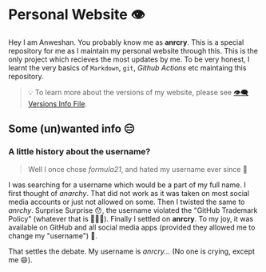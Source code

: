 # Personal Website 👁

Hey I am Anweshan. You probably know me as **anrcry**. This is a special repository for me as I maintain my personal website through this. This is the only project which recieves the most updates by me. To be very honest, I learnt the very basics of `Markdown`, `git`, *Github Actions* etc maintaing this repository.

> :bulb: To learn more about the versions of my website, please see [👁‍🗨 Versions Info File](VERSION.md).

## Some (un)wanted info 😑

### A little history about the username?

> Well I once chose *formula21*, and hated my username ever since :rofl:

I was searching for a username which would be a part of my full name. I first thought of *anarchy*. That did not work as it was taken on most social media accounts or just not allowed on some. Then I twisted the same to *anrchy*. Surprise Surprise 😯, the username violated the "GitHub Trademark Policy" (whatever that is 🤷🏻‍♂️). Finally I settled on **anrcry**. To my joy, it was available on GitHub and all social media apps (provided they allowed me to change my "username") 🥳.

That settles the debate. My username is *anrcry...* (No one is crying, except me 😄).
